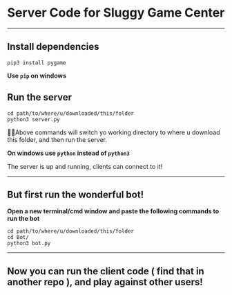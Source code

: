 # Server Code for Sluggy Game Center

---

## Install dependencies

```
pip3 install pygame
```

**Use `pip` on windows**

## Run the server

```
cd path/to/where/u/downloaded/this/folder
python3 server.py
```

☝🏻Above commands will switch yo working directory to where u download this folder, and then run the server.

**On windows use `python` instead of `python3`**

The server is up and running, clients can connect to it!

---

## But first run the wonderful bot!

**Open a new terminal/cmd window and paste the following commands to run the bot**

```
cd path/to/where/u/downloaded/this/folder
cd Bot/
python3 bot.py
```

---

## Now you can run the client code ( find that in another repo ), and play against other users!

